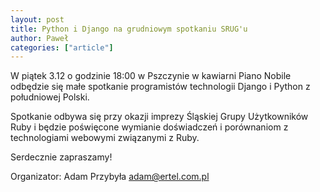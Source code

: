 ```yaml
---
layout: post
title: Python i Django na grudniowym spotkaniu SRUG'u
author: Paweł
categories: ["article"]
---
```


W piątek 3.12 o godzinie 18:00 w Pszczynie w kawiarni Piano Nobile
odbędzie się małe spotkanie programistów technologii Django i Python z
południowej Polski.

Spotkanie odbywa się przy okazji imprezy Śląskiej Grupy Użytkowników
Ruby i będzie poświęcone wymianie doświadczeń i porównaniom z
technologiami webowymi związanymi z Ruby.

Serdecznie zapraszamy!

Organizator: Adam Przybyła <adam@ertel.com.pl>
